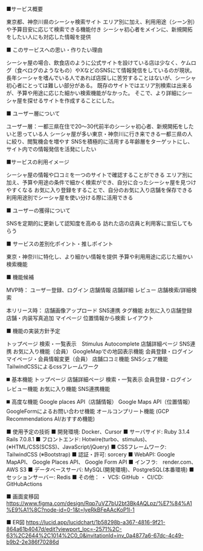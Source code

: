 ■サービス概要
<!-- どんなサービスなのかを３行で説明してください。 -->
東京都、神奈川県のシーシャ検索サイト
エリア別に加え、利用用途（シーン別）や予算目安に応じて検索できる機能付き
シーシャ初心者をメインに、新規開拓をしたい人にも対応した情報を提供

■ このサービスへの思い・作りたい理由
<!-- このサービスの題材となるものに関してのエピソードがあれば詳しく教えてください。 -->
<!-- このサービスを思いつくにあたって元となる思いがあれば詳しく教えてください。 -->
シーシャ屋の場合、飲食店のように公式サイトを設けている店は少なく、ケムログ（食べログのようなもの）やXなどのSNSにて情報発信をしているのが現状。
長年シーシャを嗜んでいる人であれば店探しに苦労することはないが、シーシャ初心者にとっては難しい部分がある。
既存のサイトではエリア別検索は出来るが、予算や用途に応じた細かい検索機能がなかった。
そこで、より詳細にシーシャ屋を探せるサイトを作成することにした。

■ ユーザー層について
<!-- 決めたユーザー層についてどうしてその層を対象にしたのかそれぞれ理由を教えてください。 -->
ユーザー層：一都三県在住で20〜30代前半のシーシャ初心者、新規開拓をしたいと思っている人
シーシャ屋が多い東京・神奈川に行き来できる一都三県の人に絞り、閲覧機会を増やす
SNSを積極的に活用する年齢層をターゲットにし、サイト内での情報発信を活発にしたい

■サービスの利用イメージ
<!-- ユーザーがこのサービスをどのように利用できて、それによってどんな価値を得られるかを簡単に説明してください。 -->
シーシャ屋の情報や口コミを一つのサイトで確認することができる
エリア別に加え、予算や用途の条件で細かく検索ができ、自分に合ったシーシャ屋を見つけやすくなる
お気に入り登録をすることで、自分のお気に入り店舗を保存できる
利用用途別でシーシャ屋を使い分ける際に活用できる

■ ユーザーの獲得について
<!-- 想定したユーザー層に対してそれぞれどのようにサービスを届けるのか現状考えていることがあれば教えてください。 -->
SNSを定期的に更新して認知度を高める
訪れた店の店員と利用客に宣伝してもらう

■ サービスの差別化ポイント・推しポイント
<!-- 似たようなサービスが存在する場合、そのサービスとの明確な差別化ポイントとその差別化ポイントのどこが優れているのか教えてください。 -->
<!-- 独自性の強いサービスの場合、このサービスの推しとなるポイントを教えてください。 -->
東京・神奈川に特化し、より細かい情報を提供
予算や利用用途に応じた細かい検索機能

■ 機能候補
<!-- 現状作ろうと思っている機能、案段階の機能をしっかりと固まっていなくても構わないのでMVPリリース時に作っていたいもの、本リリースまでに作っていたいものをそれぞれ分けて教えてください。 -->
MVP時：
ユーザー登録、ログイン
店舗情報
店舗詳細
レビュー
店舗検索/詳細検索

本リリース時：
店舗画像アップロード
SNS連携
タグ機能
お気に入り店舗登録
店舗・内装写真追加
マイページ
位置情報から検索
レイアウト

■ 機能の実装方針予定
<!-- 一般的なCRUD以外の実装予定の機能についてそれぞれどのようなイメージ(使用するAPIや)で実装する予定なのか現状考えているもので良いので教えて下さい。 -->
トップページ
検索・一覧表示　Stimulus Autocomplete
店舗詳細ページ
SNS連携
お気に入り機能（会員）
GoogleMapでの地図表示機能
会員登録・ログイン
マイページ・会員情報変更（会員）
店舗口コミ機能
SNSシェア機能
TailwindCSSによるcssフレームワーク

◼️ 基本機能
トップページ
店舗詳細ページ
検索・一覧表示
会員登録・ログイン
レビュー機能
お気に入り機能
SNS連携機能

◼️ 高度な機能
Google places API（店舗情報）
Google Maps API（位置情報）
GoogleFormによるお問い合わせ機能
オールコンプリート機能
(GCP Recommendations AI/おすすめ機能)

■ 使用予定の技術
■ 開発環境: Docker、Cursor
■ サーバサイド: Ruby 3.1.4 Rails 7.0.8.1
■ フロントエンド: Hotwire(turbo、stimulus)、(※HTML/CSS(SCSS)、JavaScript/jQuery)
■ CSSフレームワーク: TailwindCSS (※Bootstrap)
■ 認証・許可: sorcery
■ WebAPI: Google MapAPI、 Google Places API、 Google Form API
■ インフラ:　render.com、AWS S3
■ データベースサーバ: MySQL(開発環境)、PostgreSQL(本番環境)
■ セッションサーバー: Redis
■ その他：
・ VCS: GitHub
・ CI/CD: GitHubActions

■ 画面変移図
https://www.figma.com/design/Rqp7uVZ7bU2bt3Bk4AQLpz/%E7%84%A1%E9%A1%8C?node-id=0-1&t=lyeRkBFeAAcKoP1l-1

■ ER図
https://lucid.app/lucidchart/1b58298b-a367-4816-9f21-864a61b4047d/edit?viewport_loc=-2571%2C-63%2C2644%2C1014%2C0_0&invitationId=inv_0a4877a6-67dc-4c49-b9b2-2e386f70286d

